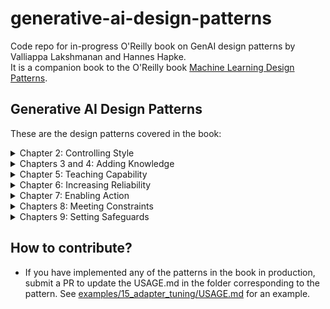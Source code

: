 # generative-ai-design-patterns
Code repo for in-progress O'Reilly book on GenAI design patterns by Valliappa Lakshmanan and Hannes Hapke. <br/>
It is a companion book to the O'Reilly book [Machine Learning Design Patterns](https://www.amazon.com/Machine-Learning-Design-Patterns-Preparation/dp/1098115783).

## Generative AI Design Patterns
These are the design patterns covered in the book:

<details>
<summary>Chapter 2: Controlling Style</summary>

| Pattern Number | Pattern Name | Problem | Solution | Usage Scenarios | Code Example |
| -------------: | :----------- | :------ | :------- | :-------------- | :----------- |
| 1 | Logits Masking | Need to ensure generated text conforms to specific style rules for brand, accuracy, or compliance reasons. | Intercept the generation at the sampling stage to zero out probabilities of continuations that don't meet the rules | Use words associated with specific brand; avoid repeating factual information; make content compliant with style book | [examples/01_logits_masking](examples/01_logits_masking)|
| 2 | Grammar | Need text to conform to a specific format or data schema for downstream processing. | Specify rules as a formal grammar (e.g., BNF) or schema that the model framework applies to constrain token generation. | Generating valid SQL timestamps; extracting structured data in a specific format; ensuring output conforms to JSON schema. | [examples/02_grammar](examples/02_grammar) |
| 3 | Style Transfer | Need to convert content into a form that mimics specific tone and style that is difficult to express through rules, but can be shown through example conversions. | Use few-shot learning or model fine-tuning to teach the model how to convert content to the desired style. | Rewriting generic content to match brand guidelines; converting academic papers to blog posts; transforming image and text content for different social media platforms or audiences. | [examples/03_style_transfer](examples/03_style_transfer) |
| 4 | Reverse Neutralization | Need to generate content in a specific style that can be shown through example content. | Use an LLM to generate content in an intermediate neutral form, and a fine-tuned LLM to convert that neutral form into the desired style. | Generating letters in region-specific legalese; generating emails in personal style. | [examples/04_reverse_neutralization](examples/04_reverse_neutralization) |
| 5 | Content Optimization | Need to determine optimal style for content without knowing which factors matter. | Generate pairs of content, compare them using an evaluator, create a preference dataset, and perform preference tuning. | Optimizing ad copy, marketing content, or educational materials where effective style factors are unknown. | [examples/05_content_optimization](examples/05_content_optimization) |

</details>

<details>
<summary>Chapters 3 and 4: Adding Knowledge </summary>
  
| Pattern Number | Pattern Name | Problem | Solution | Usage Scenarios | Code Example |
| -------------: | :----------- | :------ | :------- | :-------------- | :----------- |
| 6 | Basic RAG | Knowledge cutoff, confidential data, and hallucinations pose problems for zero-shot generation by LLMs. | Ground the response generated by the LLM by adding relevant information from a knowledge base into the prompt context. | The applications of RAG are constantly expanding as the technology evolves. | [examples/06_basic_rag](examples/06_basic_rag) |
| 7 | Semantic Indexing | Traditional keyword indexing/lookup approaches fail when documents get more complex, contain different media types like images or tables, or bridge multiple domains. | Use embeddings to capture the meaning of texts, images, and other media types. Find relevant chunks by comparing the embedding of the chunk to that of the query. | | [examples/07_semantic_indexing](examples/07_semantic_indexing) |
| 8 | Indexing at Scale | Dealing with outdated or contradictory information in your knowledge base. | Using metadata, query filtering, and result reranking. | | [examples/08_indexing_at_scale](examples/08_indexing_at_scale) |
| 9 | Index-aware Retrieval | Comparing questions to chunks is problematic because the question itself will not appear in the knowledge base, may use synonyms or jargon, or may require holistic interpretation. | Hypothetical answers, query expansion, hybrid search, GraphRAG | | [examples/09_index_aware_retrieval](examples/09_index_aware_retrieval) |
| 10 | Node Postprocessing | Irrelevant content, ambiguous entities, generic answers. | Reranking offer the ability to bring in a lot of other neat ideas: hybrid search, query expansion, filtering, contextual compression, disambiguation, personalization | | [examples/10_node_postprocessing](examples/10_node_postprocessing) |
| 11 | Trustworthy Generation | How to retain users’ trust given that there is no way to completely avoid errors. | Out-of-domain detection, citations, guardrails, human feedback, corrective RAG, UX design can all help. | | [examples/11_trustworthy_generation](examples/11_trustworthy_generation) |
| 12 | Deep Search | RAG systems are less effective for complex information retrieval tasks because of context window constraints, query ambiguity, information verification, shallow reasoning, and multi-hop query challenges. | Iterative process of searching, reading, and reasoning to provide comprehensive answers to complex queries. | | [examples/12_deep_search](examples/12_deep_search) |

</details>

<details>
<summary>Chapter 5: Teaching Capability </summary>
  
| Pattern Number | Pattern Name | Problem | Solution | Usage Scenarios | Code Example |
| -------------: | :----------- | :------ | :------- | :-------------- | :----------- |
| 13 | Chain of Thought (CoT) | Foundational models often struggle with multi-step reasoning tasks, leading to incorrect or fabricated answers. | CoT prompts the model to break down complex problems into intermediate reasoning steps before providing the final answer. | Complex mathematical problems, logical deductions, and sequential reasoning tasks where step-by-step thinking is required. | [examples/13_chain_of_thought](examples/13_chain_of_thought) |
| 14 | Tree of Thoughts (ToT) | Many strategic or logical tasks cannot be solved by a single linear reasoning path, requiring exploration of multiple alternatives. | ToT treats problem-solving as a tree search, generating multiple reasoning paths, evaluating them, and backtracking as needed | Complex tasks involving strategic thinking, planning, or creative writing that require exploring multiple solution paths. | [examples/14_tree_of_thoughts](examples/14_tree_of_thoughts) |
| 15 | Adapter Tuning | Fully fine-tuning large foundational models for specialized tasks is computationally expensive and requires significant data.nt. | Adapter Tuning trains small add-on neural network layers, leaving the original model weights frozen, making it efficient for specialized adaptation. | Adapting models for specific tasks like classification, summarization, or specialized chatbots with a small (100-10k) dataset of examples. | [examples/15_adapter_tuning](examples/15_adapter_tuning) |
| 16 | Evol-Instruct | Creating high-quality datasets for instruction tuning models on new and complex enterprise tasks is difficult and time-consuming. | Evol-Instruct efficiently generates instruction-tuning datasets by evolving instructions through multiple iterations of LLM-generated tasks and answers. | Teaching models new, domain-specific tasks that are not covered by their pre-training data, particularly in enterprise settings. | [examples/16_evol_instruct](examples/16_evol_instruct) |

</details>

<details>
<summary>Chapter 6: Increasing Reliability </summary>

| Pattern Number | Pattern Name | Problem | Solution | Usage Scenarios | Code Example |
| -------------: | :----------- | :------ | :------- | :-------------- | :----------- |  
| 17 | LLM-as-Judge | Evaluation of GenAI capabilities is hard because the tasks that GenAI performs are open-ended. | Provide detailed, multi-dimensional feedback that can be used to compare models, track improvements, and guide further development. | Evaluation is core to many of the other patterns and to building AI applications effectively. | [examples/17_llm_as_judge](examples/17_llm_as_judge) |
| 18 | Reflection | How to get the LLM to correct an earlier response in response to feedback or criticism. | The feedback is used to modify the prompt that is sent to the LLM a second time. | Reliable performance in most complex tasks where the approach can not be predetermined. | [examples/18_reflection](examples/18_reflection) |
| 19 | Dependency Injection | Need to independently develop and test each component of an LLM chain. | When you build chains of LLM calls, build them such that it is easy to inject a mock implementation to replace any step of the chain. | In any situation where you chain LLM calls or use external tools. | [examples/19_dependency_injection](examples/19_dependency_injection) |
| 20 | Prompt Optimization | Need to easily update prompts when dependencies change to maintain level of performance | Systematically set the prompts used in a GenAI pipeline by optimizing them on a dataset of examples | In any situation where you have to reduce the maintenance overhead associated with LLM version changes (and other dependencies). | [examples/20_prompt_optimiation](examples/20_prompt_optimization) |

</details>

<details>
<summary>Chapter 7: Enabling Action </summary>

| Pattern Number | Pattern Name | Problem | Solution | Usage Scenarios | Code Example |
| -------------: | :----------- | :------ | :------- | :-------------- | :----------- |  
| 21 | Tool Calling | How can you bridge the LLM and a software API so that the LLM is able to invoke the API and get the job done? | The LLM emits special tokens when it determines that a function needs to be called and also emits the parameters to pass to that function. A client-side postprocessor invokes the function with those parameters, and sends the results back to the LLM. The LLM incorporates the function results in its response. | Whenever you want the LLM to not just state the steps needed, but to execute those steps. Also allows you to incorporate up-to-date knowledge from real-time sources, connect to transactional enterprise systems, perform calculations, and use optimization solvers. | [examples/21_tool_calling](examples/21_tool_calling) |
| 22 | Code Execution | You have a software system that can do the task, but invoking it involves a DSL. | LLMs generate code that is then executed by an external system. | Creating graphs, annotating images, updating databases. | [examples/22_code_execution](examples/22_code_execution) |
| 23 | Multi-agent Collaboration | Handle multi-step tasks that require different tools, maintain content over extended interactions, evaluate situations and take appropriate actions without human intervention, and adapt to user preferences. | Multi-agent architectures allow you to solve real-world problems using specialized single-purpose agents and organizing them in ways that mimic human organizational structures. | Complex reasoning, multi-step problem solving, collaborative content creation, adversarial verification, specialized domain integration, self-improving systems | [examples/23_multi_agent](examples/23_multi_agent) |
    
</details>

<details>
<summary>Chapters 8: Meeting Constraints </summary>

| Pattern Number | Pattern Name | Problem | Solution | Usage Scenarios | Code Example |
| -------------: | :----------- | :------ | :------- | :-------------- | :----------- |
| 24 | Small Language Models (SLMs) |  |  |  |  [examples/24_slms](examples/24_slms) |
| 25 | Prompt Caching |  |  |  |  [examples/24_slms](examples/24_slms) |
| 26 | Optimizing Inference |  |  |  |  [examples/24_slms](examples/24_slms) |
| 27 | Inference Distribution Testing |  |  |  |  [examples/24_slms](examples/24_slms) |
    
</details>
<details>
<summary>Chapters 9: Setting Safeguards</summary>

| Pattern Number | Pattern Name | Problem | Solution | Usage Scenarios | Code Example |
| -------------: | :----------- | :------ | :------- | :-------------- | :----------- |  
| 28 | Template Generation | The risk of sending content without human review is very high, but human review will not scale to the volume of communications. | Pregenerate templates that are reviewed beforehand. Inference time requires only deterministic string replacement, and is therefore safe to directly send to consumers. | Personalized communications in business to consumer settings. | [examples/28_template_generation](examples/28_template_generation) |
| 29 | Assembled Reformat | Content needs to be presented in an appealing way, but the risk posed by dynamically generated content is too high. | Reduce the risk of inaccurate or hallucinated content by separating out the task of content creation into two low-risk steps — first, assembling data in low-risk ways and second, formatting the content based on that data. | Situations where accurate content needs to be presented in appealing ways, such as in product catalogs. | [examples/29_assembled_reformat](examples/29_assembled_reformat) |
| 30 | Self-Check | Identify potential hallucinations cost-effectively | Use token probabilities to detect hallucination in LLM responses | In any situation where factual (as opposed to creative) responses are needed. |  [examples/30_self_check](examples/30_self_check) |
| 31 | Guardails |  Require safeguards for security, data privacy, content moderation, hallucination, and alignment to ensure that AI applications operate within ethical, legal, and functional parameters. | Wrap the LLM calls with a layer of code that preprocesses the information going into the model and/or post-processes the output of the model. Knowledge retrieval and tool use will also need to be protected. | Anytime your application could be subject to attacks by malicious adversaries. |  [examples/30_guardrails](examples/30_guardrails) |

</details>

## How to contribute?
* If you have implemented any of the patterns in the book in production, submit a PR to update the USAGE.md in the folder corresponding to the pattern.
See [examples/15_adapter_tuning/USAGE.md](examples/15_adapter_tuning/USAGE.md) for an example.


